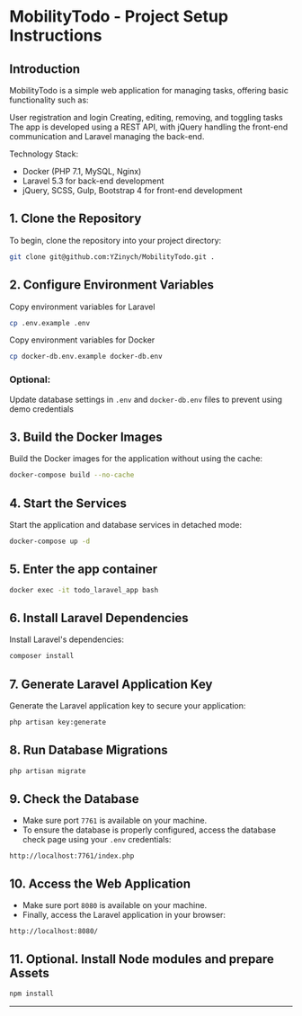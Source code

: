 # MobilityTodo - Project Setup Instructions

## Introduction
MobilityTodo is a simple web application for managing tasks, offering basic functionality such as:

User registration and login
Creating, editing, removing, and toggling tasks
The app is developed using a REST API, with jQuery handling the front-end communication and Laravel managing the back-end.

Technology Stack:
- Docker (PHP 7.1, MySQL, Nginx)
- Laravel 5.3 for back-end development
- jQuery, SCSS, Gulp, Bootstrap 4 for front-end development


## 1. Clone the Repository

To begin, clone the repository into your project directory:

```bash
git clone git@github.com:YZinych/MobilityTodo.git .
```

## 2. Configure Environment Variables

Copy environment variables for Laravel

```bash
cp .env.example .env
```

Copy environment variables for Docker

```bash
cp docker-db.env.example docker-db.env
```

### Optional:
Update database settings in `.env` and `docker-db.env` files to prevent using demo credentials

## 3. Build the Docker Images

Build the Docker images for the application without using the cache:

```bash
docker-compose build --no-cache
```

## 4. Start the Services

Start the application and database services in detached mode:

```bash
docker-compose up -d
```

## 5. Enter the app container

```bash
docker exec -it todo_laravel_app bash
```

## 6. Install Laravel Dependencies

Install Laravel's dependencies:

```bash
composer install
```

## 7. Generate Laravel Application Key

Generate the Laravel application key to secure your application:

```bash
php artisan key:generate
```

## 8. Run Database Migrations

```bash
php artisan migrate
```

## 9. Check the Database

- Make sure port `7761` is available on your machine.
- To ensure the database is properly configured, access the database check page using your `.env` credentials:

```text
http://localhost:7761/index.php
```

## 10. Access the Web Application

- Make sure port `8080` is available on your machine.
- Finally, access the Laravel application in your browser:

```text
http://localhost:8080/
```

## 11. Optional. Install Node modules and prepare Assets

```bash
npm install
```

---

